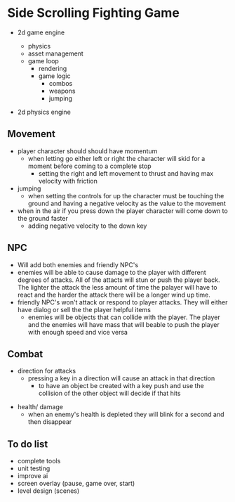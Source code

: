 # Side Scrolling Fighting Game

* 2d game engine
	* physics
	- asset management
	- game loop
		- rendering
		- game logic
			- combos
			- weapons
			* jumping
			 
* 2d physics engine

## Movement

* player character should should have momentum
	* when letting go either left or right the character will skid for a moment before coming to a complete stop
		* setting the right and left movement to thrust and having max velocity with friction
* jumping
	* when setting the controls for up the character must be touching the ground and having a negative velocity as the value to the movement
* when in the air if you press down the player character will come down to the ground faster
	* adding negative velocity to the down key

## NPC

- Will add both enemies and friendly NPC's
 - enemies will be able to cause damage to the player with different degrees of attacks. All of the attacts will stun or push the player back. The lighter the attack the less amount of time the palayer will have to react and the harder the attack there will be a longer wind up time.
 - friendly NPC's won't attack or respond to player attacks. They will either have dialog or sell the the player helpful items
 	- enemies will be objects that can collide with the player. The player and the enemies will have mass that will beable to push the player with enough speed and vice versa

## Combat 

 * direction for attacks
 	* pressing a key in a direction will cause an attack in that direction
 		- to have an object be created with a key push and use the collision of the other object will decide if that hits
 - health/ damage
 	- when an enemy's health is depleted they will blink for a second and then disappear

## To do list

- complete tools
- unit testing
- improve ai
- screen overlay (pause, game over, start)
- level design (scenes)